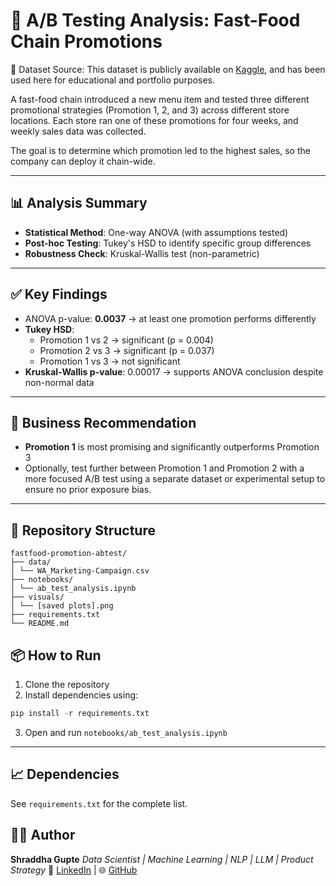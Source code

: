 # 🧪 A/B Testing Analysis: Fast-Food Chain Promotions

📂 Dataset Source: This dataset is publicly available on [Kaggle](https://www.kaggle.com/datasets/chebotinaa/fast-food-marketing-campaign-ab-test/data), and has been used here for educational and portfolio purposes.

A fast-food chain introduced a new menu item and tested three different promotional strategies (Promotion 1, 2, and 3) across different store locations. Each store ran one of these promotions for four weeks, and weekly sales data was collected.

The goal is to determine which promotion led to the highest sales, so the company can deploy it chain-wide.

---

## 📊 Analysis Summary

- **Statistical Method**: One-way ANOVA (with assumptions tested)
- **Post-hoc Testing**: Tukey's HSD to identify specific group differences
- **Robustness Check**: Kruskal-Wallis test (non-parametric)

---

## ✅ Key Findings

- ANOVA p-value: **0.0037** → at least one promotion performs differently
- **Tukey HSD**:
  - Promotion 1 vs 2 → significant (p = 0.004)
  - Promotion 2 vs 3 → significant (p = 0.037)
  - Promotion 1 vs 3 → not significant
- **Kruskal-Wallis p-value**: 0.00017 → supports ANOVA conclusion despite non-normal data

---

## 🎯 Business Recommendation

- **Promotion 1** is most promising and significantly outperforms Promotion 3
- Optionally, test further between Promotion 1 and Promotion 2 with a more focused A/B test using a separate dataset or experimental setup to ensure no prior exposure bias.

---

## 📂 Repository Structure

```
fastfood-promotion-abtest/
├── data/
│ └── WA_Marketing-Campaign.csv
├── notebooks/
│ └── ab_test_analysis.ipynb
├── visuals/
│ └── [saved plots].png
├── requirements.txt
└── README.md
```

## 📦 How to Run

1. Clone the repository
2. Install dependencies using: 

```python
pip install -r requirements.txt
```

3. Open and run `notebooks/ab_test_analysis.ipynb`

---

## 📈 Dependencies

See `requirements.txt` for the complete list.

## 👩‍💻 Author

**Shraddha Gupte**
*Data Scientist | Machine Learning | NLP | LLM | Product Strategy*
🔗 [LinkedIn](https://www.linkedin.com/in/shraddha-gupte/) | 🌐 [GitHub](https://github.com/ShraddhaGupte97)